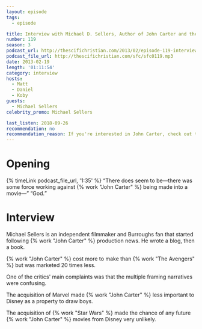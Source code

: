 ```yaml
---
layout: episode
tags:
  - episode

title: Interview with Michael D. Sellers, Author of John Carter and the Gods of Hollywood
number: 119
season: 3
podcast_url: http://thescifichristian.com/2013/02/episode-119-interview-with-michael-d-sellers-author-of-john-carter-and-the-gods-of-hollywood/
podcast_file_url: http://thescifichristian.com/sfc/sfc0119.mp3
date: 2013-02-19
length: '01:11:54'
category: interview
hosts:
  - Matt
  - Daniel
  - Koby
guests:
  - Michael Sellers
celebrity_promo: Michael Sellers 

last_listen: 2018-09-26
recommendation: no
recommendation_reason: If you're interested in John Carter, check out this behind-the-scenes look with a subject expert.
---
```

# Opening

<div class="quote">
  {% timeLink podcast_file_url, '1:35' %}
  <q class="matt">There does seem to be—there was some force working against {% work "John Carter" %} being made into a movie—</q>
  <q class="koby">God.</q>
</div>



# Interview

Michael Sellers is an independent filmmaker and Burroughs fan that started following {% work "John Carter" %} production news. He wrote a blog, then a book.

{% work "John Carter" %} cost more to make than {% work "The Avengers" %} but was marketed 20 times less. 

One of the critics' main complaints was that the multiple framing narratives were confusing.

The acquisition of Marvel made {% work "John Carter" %} less important to Disney as a property to draw boys. 

The acquisition of {% work "Star Wars" %} made the chance of any future {% work "John Carter" %} movies from Disney very unlikely. 